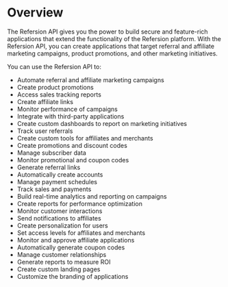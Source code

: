 # Overview

The Refersion API gives you the power to build secure and feature-rich
applications that extend the functionality of the Refersion platform. With the
Refersion API, you can create applications that target referral and affiliate
marketing campaigns, product promotions, and other marketing initiatives.

You can use the Refersion API to:

- Automate referral and affiliate marketing campaigns
- Create product promotions
- Access sales tracking reports
- Create affiliate links
- Monitor performance of campaigns
- Integrate with third-party applications
- Create custom dashboards to report on marketing initiatives
- Track user referrals
- Create custom tools for affiliates and merchants
- Create promotions and discount codes
- Manage subscriber data
- Monitor promotional and coupon codes
- Generate referral links
- Automatically create accounts
- Manage payment schedules
- Track sales and payments
- Build real-time analytics and reporting on campaigns
- Create reports for performance optimization
- Monitor customer interactions
- Send notifications to affiliates
- Create personalization for users
- Set access levels for affiliates and merchants
- Monitor and approve affiliate applications
- Automatically generate coupon codes
- Manage customer relationships
- Generate reports to measure ROI
- Create custom landing pages
- Customize the branding of applications
